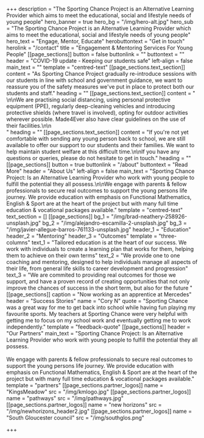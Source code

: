 +++
description = "The Sporting Chance Project is an Alternative Learning Provider which aims to meet the educational, social and lifestyle needs of young people"
hero_banner = true
hero_bg = "/img/hero-alt.jpg"
hero_sub = "The Sporting Chance Project is an Alternative Learning Provider which aims to meet the educational, social and lifestyle needs of young people"
hero_text = "Engage, Mentor, Educate"
herobuttontext = "Get in touch"
herolink = "/contact"
title = "Engagement & Mentoring Services For Young People"
[[page_sections]]
button = false
buttonlink = ""
buttontext = ""
header = "COVID-19 update - Keeping our students safe"
left-align = false
main_text = ""
template = "centred-text"
[[page_sections.text_section]]
content = "As Sporting Chance Project gradually re-introduce sessions with our students in line with school and government guidance, we want to reassure you of the safety measures we've put in place to protect both our students and staff."
heading = ""
[[page_sections.text_section]]
content = "    <br>\n\nWe are practising social distancing, using personal protective equipment (PPE), regularly deep-cleaning vehicles and introducing protective shields (where travel is involved), opting for outdoor activities wherever possible. Made4Ever also have clear guidelines on the use of their facilities.\n\n    <br>"
heading = ""
[[page_sections.text_section]]
content = "If you're not yet comfortable with sending any young person back to school, we are still available to offer our support to our students and their families. We want to help maintain student welfare at this difficult time.\n\nIf you have any questions or queries, please do not hesitate to get in touch."
heading = ""
[[page_sections]]
button = true
buttonlink = "/about"
buttontext = "Read More"
header = "About Us"
left-align = false
main_text = "Sporting Chance Project: Is an Alternative Learning Provider who work  with young people to fulfill the potential they all possess.\n\nWe engage with parents & fellow professionals to secure real  outcomes to support the young persons life journey.  We provide  education with emphasis on Functional Mathematics, English & Sport  are at the heart of the project but with many full time education &  vocational packages available."
template = "centred-text"
text_section = []
[[page_sections]]
bg_1 = "/img/brad-neathery-258926-unsplash.jpg"
bg_2 = "/img/alejandro-escamilla-2-unsplash.jpg"
bg_3 = "/img/javier-allegue-barros-761133-unsplash.jpg"
header_1 = "Education"
header_2 = "Mentoring"
header_3 = "Outcomes"
template = "three-columns"
text_1 = "Tailored education is at the heart of our success. We work with individuals to create a learning plan that works for them, helping them to achieve on their own terms"
text_2 = "We provide one to one coaching and mentoring, designed to help individuals manage all aspects of their life, from general life skills to career development and progression"
text_3 = "We are commited to providing real outcomes for those we support, and have a proven record of creating opportunities that not only improve the chances of success in the short term, but also for the future "
[[page_sections]]
caption = "Now working as an apprentice at Mercedes"
header = "Success Stories"
name = "Cory N"
quote = "Sporting Chance was a great way for me to get back into school while having fun playing my favourite sports. My teachers at Sporting Chance were very helpful with getting me to focus on my school work and eventually getting me to work independently."
template = "feedback-quote"
[[page_sections]]
header = "Our Partners"
main_text = "Sporting Chance Project: Is an Alternative Learning Provider who work with young people to fulfill the potential they all possess. <br/> <br/> We engage with parents & fellow professionals to secure real outcomes to support the young persons life journey.  We provide education with emphasis on Functional Mathematics, English & Sport are at the heart of the project but with many full time education & vocational packages available."
template = "partners"
[[page_sections.partner_logos]]
name = "KingsMeadow"
src = "/img/kmlogo.jpg"
[[page_sections.partner_logos]]
name = "pathways"
src = "/img/pathways.jpg"
[[page_sections.partner_logos]]
name = "new horizons"
src = "/img/newhorizons_header2.jpg"
[[page_sections.partner_logos]]
name = "South Gloucester council"
src = "/img/southglos.png"

+++
